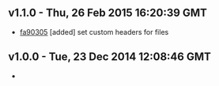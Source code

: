 v1.1.0 - Thu, 26 Feb 2015 16:20:39 GMT
--------------------------------------

- [fa90305](../../commit/fa90305) [added] set custom headers for files


v1.0.0 - Tue, 23 Dec 2014 12:08:46 GMT
--------------------------------------

- 


